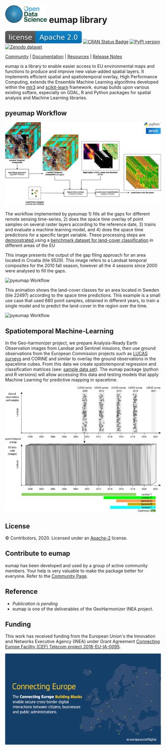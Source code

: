 <img src=img/ODS_logo_450px.png width=135/>  eumap library
===========
[![GitLab license](img/apache2.svg)](./LICENSE)
[![CRAN Status Badge](http://www.r-pkg.org/badges/version/eumap)](http://cran.r-project.org/web/packages/eumap)
[![PyPI version](https://badge.fury.io/py/eumap.svg)](https://pypi.python.org/pypi/eumap/)
[![Zenodo dataset](https://zenodo.org/badge/DOI/10.5281/zenodo.4058447.svg)](http://doi.org/10.5281/zenodo.4058447)

[Community](https://opendatascience.eu) |
[Documentation](https://eumap.readthedocs.org) |
[Resources](demo/README.md) |
[Release Notes](NEWS.md)

eumap is a library to enable easier access to EU environmental maps and functions to produce and improve new value-added spatial layers.
It implements efficient spatial and spatiotemporal overlay, High Performance Computing, extends the Ensemble Machine Learning algorithms developed within the [mlr3](https://mlr3.mlr-org.com/) and [scikit-learn](https://scikit-learn.org) framework.
eumap builds upon various existing softare, especially on GDAL, R and Python packages for spatial analysis and Machine Learning libraries.

pyeumap Workflow 
-------

![pyeumap Workflow](img/pyeumap_workflow.png)

The workflow implemented by pyeumap 1) fills all the gaps for different remote sensing time-series, 2) does the space time overlay of point samples on several raster layers according to the reference date, 3) trains and evaluate a machine learning model, and 4) does the space time predictions for a specific target variable. These processing steps are [demonstrated ](demo/python) using a [benchmark dataset for land-cover classification](http://doi.org/10.5281/zenodo.4058447) in different areas of the EU

This image presents the output of the gap filing approach for an area located in Croatia (tile 9529). This image refers to a Landsat temporal composites for the 2010 fall season, however all the 4 seasons since 2000 were analysed to fill the gaps.

![pyeumap Workflow](img/gapfill_example.png)

This animation shows the land-cover classes for an area located in Sweden (tile 22497) according to the space time predictions. This example is a small use case that used 680 point samples, obtained in different years, to train a single model and to predict the land-cover in the region over the time.

![pyeumap Workflow](img/land_cover_predictions.gif)

Spatiotemporal Machine-Learning
-------------------------------
In the Geo-harmonizer project, we prepare Analysis-Ready Earth Observation images from Landsat and 
Sentinel missions, then use ground observations from the European Commission projects such as [LUCAS surveys](https://land.copernicus.eu/imagery-in-situ/lucas) and CORINE and similar to 
overlay the ground observations in the spacetime cubes. From this data we create spatiotemporal regression and classification matrices (see: [sample data set](https://doi.org/10.5281/zenodo.4058447)). The eumap package (python and R versions) will allow accessing this data and testing models that apply Machine Learning for predictive mapping in spacetime.

![EU LUCAS scheme](img/Scheme_LUCAS_poinst_st_overlay.png)

License
-------
© Contributors, 2020. Licensed under an [Apache-2](https://gitlab.com/geoharmonizer_inea/eumap/blob/master/LICENSE) license.

Contribute to eumap
---------------------
eumap has been developed and used by a group of active community members. Your help is very valuable to make the package better for everyone. Refer to the [Community Page](https://opendatascience.eu).

Reference
---------
- _Publication is pending_
- eumap is one of the deliverables of the GeoHarmonizer INEA project.

Funding
--------
This work has received funding from the European Union's the Innovation and Networks Executive Agency (INEA) under Grant Agreement [Connecting Europe Facility (CEF) Telecom project 2018-EU-IA-0095](https://ec.europa.eu/inea/en/connecting-europe-facility/cef-telecom/2018-eu-ia-0095).

<img src=img/CEF_programme_logo_650px.png width=650/>
